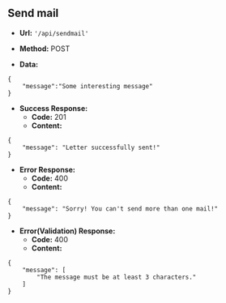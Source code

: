 ## Send mail

* **Url:**
`'/api/sendmail'`

* **Method:**
POST
* **Data:**
```
{
    "message":"Some interesting message"
}
```
* **Success Response:**
  * **Code:** 201
  * **Content:** 
```
{
    "message": "Letter successfully sent!"
}
```
* **Error Response:**
  * **Code:** 400
  * **Content:** 
```
{
    "message": "Sorry! You can't send more than one mail!"
}
```
* **Error(Validation) Response:**
  * **Code:** 400
  * **Content:** 
```
{
    "message": [
        "The message must be at least 3 characters."
    ]
}
```